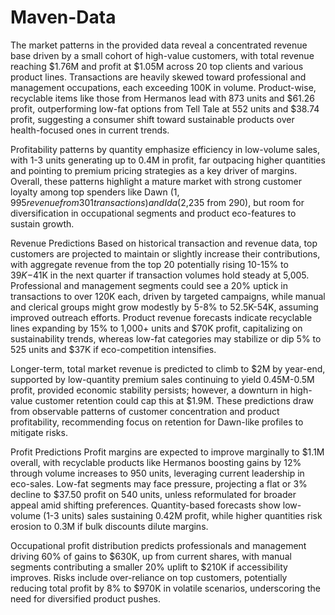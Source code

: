 # Maven-Data
The market patterns in the provided data reveal a concentrated revenue base driven by a small cohort of high-value customers, with total revenue reaching $1.76M and profit at $1.05M across 20 top clients and various product lines. Transactions are heavily skewed toward professional and management occupations, each exceeding 100K in volume.
Product-wise, recyclable items like those from Hermanos lead with 873 units and $61.26 profit, outperforming low-fat options from Tell Tale at 552 units and $38.74 profit, suggesting a consumer shift toward sustainable products over health-focused ones in current trends.​

Profitability patterns by quantity emphasize efficiency in low-volume sales, with 1-3 units generating up to 0.4M in profit, far outpacing higher quantities and pointing to premium pricing strategies as a key driver of margins. Overall, these patterns highlight a mature market with strong customer loyalty among top spenders like Dawn ($1,995 revenue from 301 transactions) and Ida ($2,235 from 290), but room for diversification in occupational segments and product eco-features to sustain growth.​

Revenue Predictions
Based on historical transaction and revenue data, top customers are projected to maintain or slightly increase their contributions, with aggregate revenue from the top 20 potentially rising 10-15% to $39K-$41K in the next quarter if transaction volumes hold steady at 5,005. Professional and management segments could see a 20% uptick in transactions to over 120K each, driven by targeted campaigns, while manual and clerical groups might grow modestly by 5-8% to 52.5K-54K, assuming improved outreach efforts. Product revenue forecasts indicate recyclable lines expanding by 15% to 1,000+ units and $70K profit, capitalizing on sustainability trends, whereas low-fat categories may stabilize or dip 5% to 525 units and $37K if eco-competition intensifies.​

Longer-term, total market revenue is predicted to climb to $2M by year-end, supported by low-quantity premium sales continuing to yield 0.45M-0.5M profit, provided economic stability persists; however, a downturn in high-value customer retention could cap this at $1.9M. These predictions draw from observable patterns of customer concentration and product profitability, recommending focus on retention for Dawn-like profiles to mitigate risks.​

Profit Predictions
Profit margins are expected to improve marginally to $1.1M overall, with recyclable products like Hermanos boosting gains by 12% through volume increases to 950 units, leveraging current leadership in eco-sales. Low-fat segments may face pressure, projecting a flat or 3% decline to $37.50 profit on 540 units, unless reformulated for broader appeal amid shifting preferences. Quantity-based forecasts show low-volume (1-3 units) sales sustaining 0.42M profit, while higher quantities risk erosion to 0.3M if bulk discounts dilute margins.​

Occupational profit distribution predicts professionals and management driving 60% of gains to $630K, up from current shares, with manual segments contributing a smaller 20% uplift to $210K if accessibility improves. Risks include over-reliance on top customers, potentially reducing total profit by 8% to $970K in volatile scenarios, underscoring the need for diversified product pushes.​

